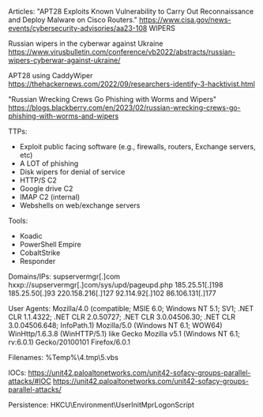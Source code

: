 Articles:
"APT28 Exploits Known Vulnerability to Carry Out Reconnaissance and Deploy Malware on Cisco Routers." https://www.cisa.gov/news-events/cybersecurity-advisories/aa23-108
WIPERS

Russian wipers in the cyberwar against Ukraine
https://www.virusbulletin.com/conference/vb2022/abstracts/russian-wipers-cyberwar-against-ukraine/

APT28 using CaddyWiper
https://thehackernews.com/2022/09/researchers-identify-3-hacktivist.html

"Russian Wrecking Crews Go Phishing with Worms and Wipers"
https://blogs.blackberry.com/en/2023/02/russian-wrecking-crews-go-phishing-with-worms-and-wipers

TTPs:
- Exploit public facing software (e.g., firewalls, routers, Exchange servers, etc)
- A LOT of phishing
- Disk wipers for denial of service
- HTTP/S C2
- Google drive C2
- IMAP C2 (internal)
- Webshells on web/exchange servers

Tools:
- Koadic
- PowerShell Empire
- CobaltStrike
- Responder

Domains/IPs:
supservermgr[.]com
hxxp://supservermgr[.]com/sys/upd/pageupd.php
185.25.51[.]198
185.25.50[.]93
220.158.216[.]127
92.114.92[.]102
86.106.131[.]177

User Agents:
Mozilla/4.0 (compatible; MSIE 6.0; Windows NT 5.1; SV1; .NET CLR 1.1.4322; .NET CLR 2.0.50727; .NET CLR 3.0.04506.30; .NET CLR 3.0.04506.648; InfoPath.1)
Mozilla/5.0 (Windows NT 6.1; WOW64) WinHttp/1.6.3.8 (WinHTTP/5.1) like Gecko
Mozilla v5.1 (Windows NT 6.1; rv:6.0.1) Gecko/20100101 Firefox/6.0.1

Filenames:
%Temp%\4.tmp\5.vbs

IOCs:
https://unit42.paloaltonetworks.com/unit42-sofacy-groups-parallel-attacks/#IOC
https://unit42.paloaltonetworks.com/unit42-sofacy-groups-parallel-attacks/

Persistence:
HKCU\Environment\UserInitMprLogonScript